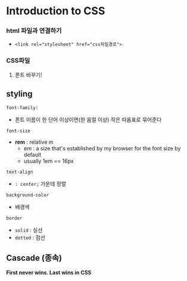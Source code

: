 # Introduction to CSS

### html 파일과 연결하기

* `<link rel="stylesheet" href="css파일경로">`



### CSS파일 

1. 폰트 바꾸기!



## styling

`font-family:`

* 폰트 이름이 한 단어 이상이면(한 음절 이상) 작은 따옴표로 묶어준다

`font-size`

* **rem** : relative m
  * em : a size that's established by my browser for the font size by default
  * usually 1em == 16px

`text-align`

* `: center;` 가운데 정렬

`background-color`

* 배경색



`border`

* `solid` : 실선
* `dotted` : 점선



## Cascade (종속)

**First never wins. Last wins in CSS**